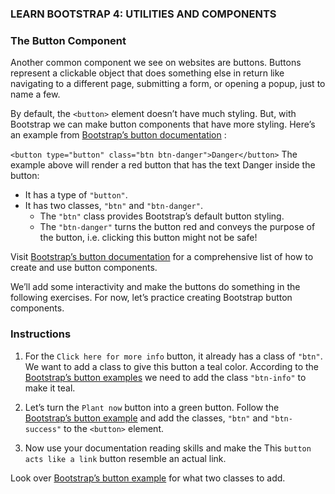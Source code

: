 ### LEARN BOOTSTRAP 4: UTILITIES AND COMPONENTS
### The Button Component
Another common component we see on websites are buttons. Buttons represent a clickable object that does something else in return like navigating to a different page, submitting a form, or opening a popup, just to name a few.

By default, the ```<button>``` element doesn’t have much styling. But, with Bootstrap we can make button components that have more styling. Here’s an example from [Bootstrap’s button documentation](https://getbootstrap.com/docs/4.2/components/buttons/#examples) :

```<button type="button" class="btn btn-danger">Danger</button>```
The example above will render a red button that has the text Danger inside the button:

- It has a type of ```"button"```.
- It has two classes, ```"btn"``` and ```"btn-danger"```.
  - The ```"btn"``` class provides Bootstrap’s default button styling.
  - The ```"btn-danger"``` turns the button red and conveys the purpose of the button, i.e. clicking this button might not be safe!
  
Visit [Bootstrap’s button documentation](https://getbootstrap.com/docs/4.2/components/buttons) for a comprehensive list of how to create and use button components.

We’ll add some interactivity and make the buttons do something in the following exercises. For now, let’s practice creating Bootstrap button components.

### Instructions
1. For the ```Click here for more info``` button, it already has a class of ```"btn"```. We want to add a class to give this button a teal color.
According to the [Bootstrap’s button examples](https://getbootstrap.com/docs/4.2/components/buttons/#examples) we need to add the class ```"btn-info"``` to make it teal.

2. Let’s turn the ```Plant now``` button into a green button.
Follow the [Bootstrap’s button example](https://getbootstrap.com/docs/4.2/components/buttons/#examples) and add the classes, ```"btn"``` and ```"btn-success"``` to the ```<button>``` element.

3. Now use your documentation reading skills and make the This ```button acts like a link``` button resemble an actual link.

Look over [Bootstrap’s button example](https://getbootstrap.com/docs/4.2/components/buttons/#examples) for what two classes to add.